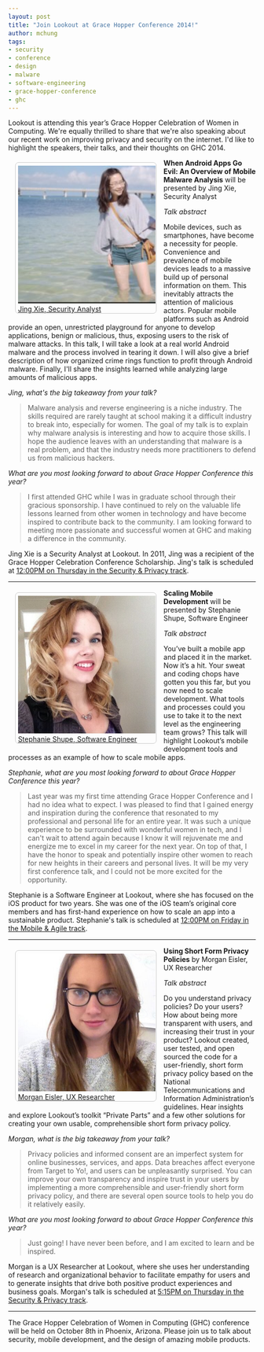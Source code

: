 ```yaml
---
layout: post
title: "Join Lookout at Grace Hopper Conference 2014!"
author: mchung
tags:
- security
- conference
- design
- malware
- software-engineering
- grace-hopper-conference
- ghc
---
```


Lookout is attending this year’s Grace Hopper Celebration of Women in Computing.  We're equally thrilled to share that we're also speaking about our recent work on improving privacy and security on the internet. I'd like to highlight the speakers, their talks, and their thoughts on GHC 2014.

<a href="https://twitter.com/jxiej" style="float:left;padding:0.4em 0.1em 0em 0.35em;border:1px solid #ccc;margin:0.5em 1em;border-radius:0.5em;" target="_blank">
  <img src="/images/post-images/grace-hopper-conference/jing-xie.jpg" style="width:280px;" alt="Jing Xie"/>
  <br/>
  Jing Xie, Security Analyst
</a>

**When Android Apps Go Evil: An Overview of Mobile Malware Analysis** will be presented by Jing Xie, Security Analyst

*Talk abstract*

Mobile devices, such as smartphones, have become a necessity for people. Convenience and prevalence of mobile devices leads to a massive build up of personal information on them. This inevitably attracts the attention of malicious actors. Popular mobile platforms such as Android provide an open, unrestricted playground for anyone to develop applications, benign or malicious, thus, exposing users to the risk of malware attacks. In this talk, I will take a look at a real world Android malware and the process involved in tearing it down. I will also give a brief description of how organized crime rings function to profit through Android malware. Finally, I'll share the insights learned while analyzing large amounts of malicious apps.

*Jing, what's the big takeaway from your talk?*

 > Malware analysis and reverse engineering is a niche industry. The skills required are rarely taught at school making it a difficult industry to break into, especially for women. The goal of my talk is to explain why malware analysis is interesting and how to acquire those skills. I hope the audience leaves with an understanding that malware is a real problem, and that the industry needs more practitioners to defend us from malicious hackers.

*What are you most looking forward to about Grace Hopper Conference this year?*

 > I first attended GHC while I was in graduate school through their gracious sponsorship. I have continued to rely on the valuable life lessons learned from other women in technology and have become inspired to contribute back to the community. I am looking forward to meeting more passionate and successful women at GHC and making a difference in the community.

Jing Xie is a Security Analyst at Lookout. In 2011, Jing was a recipient of the Grace Hopper Celebration Conference Scholarship. Jing's talk is scheduled at <u>12:00PM on Thursday in the Security & Privacy track</u>.

<hr>

<a href="https://twitter.com/steph_shupe" style="float:left;padding:0.4em 0.1em 0em 0.35em;border:1px solid #ccc;margin:0.5em 1em;border-radius:0.5em;" target="_blank">
  <img src="/images/post-images/grace-hopper-conference/stephanie-shupe.jpg" style="width:280px;" alt="Stephanie Shupe"/>
  <br/>
  Stephanie Shupe, Software Engineer
</a>

**Scaling Mobile Development** will be presented by Stephanie Shupe, Software Engineer

*Talk abstract*

You’ve built a mobile app and placed it in the market. Now it’s a hit. Your sweat and coding chops have gotten you this far, but you now need to scale development. What tools and processes could you use to take it to the next level as the engineering team grows? This talk will highlight Lookout’s mobile development tools and processes as an example of how to scale mobile apps.

*Stephanie, what are you most looking forward to about Grace Hopper Conference this year?*

> Last year was my first time attending Grace Hopper Conference and I had no idea what to expect. I was pleased to find that I gained energy and inspiration during the conference that resonated to my professional and personal life for an entire year. It was such a unique experience to be surrounded with wonderful women in tech, and I can't wait to attend again because I know it will rejuvenate me and energize me to excel in my career for the next year. On top of that, I have the honor to speak and potentially inspire other women to reach for new heights in their careers and personal lives. It will be my very first conference talk, and I could not be more excited for the opportunity.

Stephanie is a Software Engineer at Lookout, where she has focused on the iOS product for two years. She was one of the iOS team’s original core members and has first-hand experience on how to scale an app into a sustainable product. Stephanie's talk is scheduled at <u>12:00PM on Friday in the Mobile & Agile track</u>.

<hr>

<a href="https://twitter.com/mogasaur" style="float:left;padding:0.4em 0.1em 0em 0.35em;border:1px solid #ccc;margin:0.5em 1em;border-radius:0.5em;" target="_blank">
  <img src="/images/post-images/grace-hopper-conference/morgan-eisler.jpg" style="width:280px;" alt="Morgan Eisler"/>
  <br/>
  Morgan Eisler, UX Researcher
</a>

**Using Short Form Privacy Policies** by Morgan Eisler, UX Researcher

*Talk abstract*

Do you understand privacy policies? Do your users? How about being more transparent with users, and increasing their trust in your product? Lookout created, user tested, and open sourced the code for a user-friendly, short form privacy policy based on the National Telecommunications and Information Administration’s guidelines. Hear insights and explore Lookout’s toolkit “Private Parts” and a few other solutions for creating your own usable, comprehensible short form privacy policy.

*Morgan, what is the big takeaway from your talk?*

> Privacy policies and informed consent are an imperfect system for online businesses, services, and apps.  Data breaches affect everyone from Target to Yo!, and users can be unpleasantly surprised.  You can improve your own transparency and inspire trust in your users by implementing a more comprehensible and user-friendly short form privacy policy, and there are several open source tools to help you do it relatively easily.

*What are you most looking forward to about Grace Hopper Conference this year?*

> Just going!  I have never been before, and I am excited to learn and be inspired.

Morgan is a UX Researcher at Lookout, where she uses her understanding of research and organizational behavior to facilitate empathy for users and to generate insights that drive both positive product experiences and business goals. Morgan's talk is scheduled at <u>5:15PM on Thursday in the Security & Privacy track</u>.

<hr>

The Grace Hopper Celebration of Women in Computing (GHC) conference will be held on October 8th in Phoenix, Arizona. Please join us to talk about security, mobile development, and the design of amazing mobile products.
